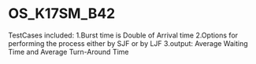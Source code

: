 # OS_K17SM_B42
TestCases included:
1.Burst time is Double of Arrival time 
2.Options for performing the process either by SJF or by LJF
3.output: Average Waiting Time and Average Turn-Around Time 

